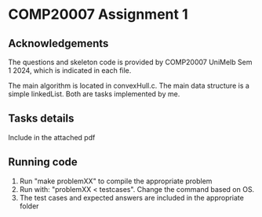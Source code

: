 # COMP20007 Assignment 1

## Acknowledgements

The questions and skeleton code is provided by COMP20007 UniMelb Sem 1 2024, which is indicated in each file.

The main algorithm is located in convexHull.c. The main data structure is a simple linkedList. Both are tasks implemented by me.


## Tasks details

Include in the attached pdf

## Running code
1. Run "make problemXX" to compile the appropriate problem
2. Run with: "problemXX < testcases". Change the command based on OS.
3. The test cases and expected answers are included in the appropriate folder